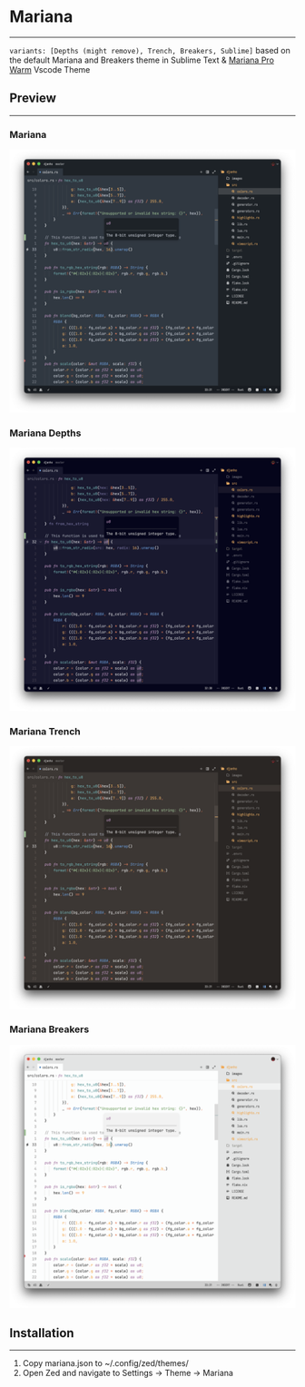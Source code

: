 # Mariana
--------------
`variants: [Depths (might remove), Trench, Breakers, Sublime]`
based on the default Mariana and Breakers theme in Sublime Text & [Mariana Pro Warm](https://arc.net/l/quote/erujorqf) Vscode Theme

## Preview
--------------
### Mariana
<img src="assets/mariana.png" width="546">

### Mariana Depths
<img src="assets/mariana-depths-old.png" width="546">

### Mariana Trench
<img src="assets/mariana-trench.png" width="546">

### Mariana Breakers
<img src="assets/mariana-breakers.png" width="546">

## Installation
--------------
1. Copy mariana.json to ~/.config/zed/themes/
2. Open Zed and navigate to Settings -> Theme -> Mariana
